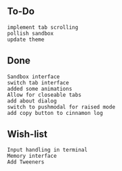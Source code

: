 To-Do
-----
    implement tab scrolling
    pollish sandbox
    update theme

Done
----
    Sandbox interface
    switch tab interface
    added some animations
    Allow for closeable tabs
    add about dialog
    switch to pushmodal for raised mode
    add copy button to cinnamon log

Wish-list
---------
    Input handling in terminal
    Memory interface
    Add Tweeners
